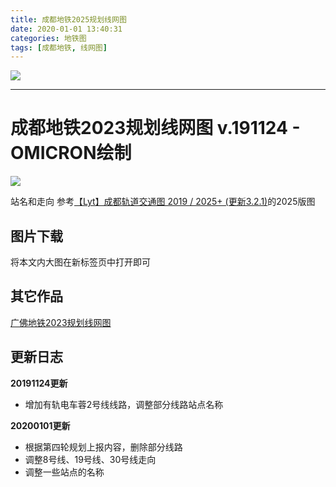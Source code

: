 ```yaml
---
title: 成都地铁2025规划线网图
date: 2020-01-01 13:40:31
categories: 地铁图
tags: [成都地铁, 线网图]
---
```

![](https://clmw6w.dm.files.1drv.com/y4m2iKHorfuOAe9pa6iFzevPOm1dQVUirVz-1J3iN6FkhBZJ8xCfT7MmgledWf5_Y7hjdiwZ-YZ8g9wTZWAEfgMUspJUtsIHyJVYnRHixlpOONDkEuUO90_BNvWVGN4hZu98o529OME1jMblcQuwZcdOSLm04ViG9sL0kTUMYaCx88VKLf4HG5kLCjROPGY9pgmOGAdQlf6Ts0UiXsczOevJg?width=4730&height=661&cropmode=none)
<!--more-->
---
# 成都地铁2023规划线网图 v.191124 - OMICRON绘制
![](https://blkq7g.dm.files.1drv.com/y4mDcNinwsfb0e4sqM8YuQIrezPEpDE0W2tN9rlRfcl9LBdik2MZO_elyYj14wSzTc0RmIroi7FSCQ86tnRrD7x97u-NRI0nbwzE7C5HCQe2jBBq_yoOItxjAW9fGD0udOKUZPoSelTukGTtT6D0PCIgw-M_b77n6Nacmc-zNpNEMrN8SwO3FNfHNEMUqvuk5tbeBAE410KkQGy_id0h4XKXg?width=7601&height=7601&cropmode=none)

站名和走向 参考[【Lyt】成都轨道交通图 2019 / 2025+ (更新3.2.1)](http://www.ditiezu.com/thread-649717-1-1.html)的2025版图

## 图片下载
将本文内大图在新标签页中打开即可

## 其它作品
[广佛地铁2023规划线网图](https://omicronyang.github.io/2019/12/18/MetroMap-Guangzhou/)

## 更新日志
**20191124更新**
+ 增加有轨电车蓉2号线线路，调整部分线路站点名称

**20200101更新**
+ 根据第四轮规划上报内容，删除部分线路
+ 调整8号线、19号线、30号线走向
+ 调整一些站点的名称
